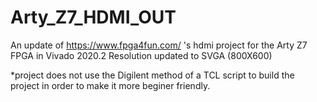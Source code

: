 # Arty_Z7_HDMI_OUT
An update of https://www.fpga4fun.com/ 's hdmi project for the Arty Z7 FPGA in Vivado 2020.2
Resolution updated to SVGA (800X600)


*project does not use the Digilent method of a TCL script to build the project in order to make it more beginer friendly.
